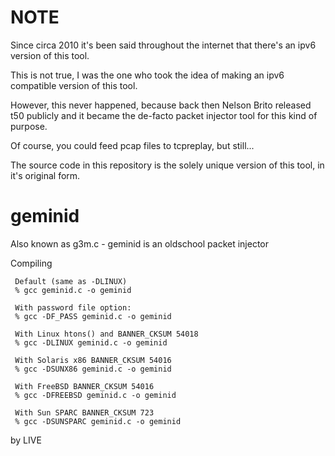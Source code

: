 # NOTE
Since circa 2010 it's been said throughout the internet that there's an ipv6 version of this tool.

This is not true, I was the one who took the idea of making an ipv6 compatible version of this tool.

However, this never happened, because back then Nelson Brito released t50 publicly and it became the de-facto packet injector tool for this kind of purpose.

Of course, you could feed pcap files to tcpreplay, but still...

The source code in this repository is the solely unique version of this tool, in it's original form.

# geminid
Also known as g3m.c - geminid is an oldschool packet injector



Compiling

     Default (same as -DLINUX)
     % gcc geminid.c -o geminid

     With password file option:
     % gcc -DF_PASS geminid.c -o geminid

     With Linux htons() and BANNER_CKSUM 54018
     % gcc -DLINUX geminid.c -o geminid

     With Solaris x86 BANNER_CKSUM 54016
     % gcc -DSUNX86 geminid.c -o geminid

     With FreeBSD BANNER_CKSUM 54016
     % gcc -DFREEBSD geminid.c -o geminid

     With Sun SPARC BANNER_CKSUM 723
     % gcc -DSUNSPARC geminid.c -o geminid

by LIVE

